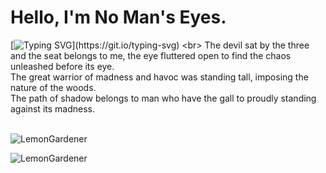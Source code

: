 # Hello, I'm No Man's Eyes.
[![Typing SVG](https://readme-typing-svg.demolab.com?font=Fira+Code&pause=1000&width=435&separator=%3C&lines=Welcome%2C+User.username();)](https://git.io/typing-svg)
<br>
The devil sat by the three and the seat belongs to me, the eye fluttered open to find the chaos unleashed before its eye. <br>
The great warrior of madness and havoc was standing tall, imposing the nature of the woods.<br>
The path of shadow belongs to man who have the gall to proudly standing against its madness.<br>
<br>

![LemonGardener](https://github-readme-stats.vercel.app/api/top-langs?username=NomanEyes&show_icons=true&theme=tokyonight&layout=compact)

![LemonGardener](https://github-readme-stats.vercel.app/api?username=NomanEyes&show_icons=true&theme=tokyonight&hide=["issues"])



